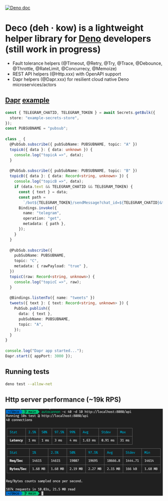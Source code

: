 [![Deno doc](https://doc.deno.land/badge.svg)](https://doc.deno.land/https/deno.land/x/deco@0.6.2/mod.ts)

# Deco (**deh** · kow) is a lightweight helper library for [Deno](https://deno.land) developers (still work in progress)

- Fault tolerance helpers (@Timeout, @Retry, @Try, @Trace, @Debounce, @Throttle, @RateLimit, @Concurrecy, @Memoize)
- REST API helpers (@Http.xxx) with OpenAPI support
- Dapr helpers (@Dapr.xxx) for resilient cloud native Deno microservices/actors

## [Dapr](https://dapr.io) [example](examples/dapr/example_dapr.ts)
```typescript
const { TELEGRAM_CHATID, TELEGRAM_TOKEN } = await Secrets.getBulk({
  store: "example-secrets-store",
});
const PUBSUBNAME = "pubsub";

class _ {
  @PubSub.subscribe({ pubSubName: PUBSUBNAME, topic: "A" })
  topicA({ data }: { data: unknown }) {
    console.log("topicA =>", data);
  }

  @PubSub.subscribe({ pubSubName: PUBSUBNAME, topic: "B" })
  topicB({ data }: { data: Record<string, unknown> }) {
    console.log("topicB =>", data);
    if (data.text && TELEGRAM_CHATID && TELEGRAM_TOKEN) {
      const { text } = data;
      const path =
        `/bot${TELEGRAM_TOKEN}/sendMessage?chat_id=${TELEGRAM_CHATID}&text=${text}`;
      Bindings.invoke({
        name: "telegram",
        operation: "get",
        metadata: { path },
      });
    }
  }

  @PubSub.subscribe({
    pubSubName: PUBSUBNAME,
    topic: "C",
    metadata: { rawPayload: "true" },
  })
  topicC(raw: Record<string, unknown>) {
    console.log("topicC =>", raw);
  }

  @Bindings.listenTo({ name: "tweets" })
  tweets({ text }: { text: Record<string, unknown> }) {
    PubSub.publish({
      data: { text },
      pubSubName: PUBSUBNAME,
      topic: "A",
    });
  }
}

console.log("Dapr app started...");
Dapr.start({ appPort: 3000 });
```
## Running tests
```sh
deno test --allow-net
```
## Http server performance (~19k RPS)
![Http server benchmark](images/bench.png)